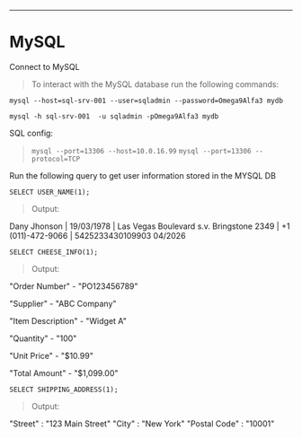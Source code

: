 



---
# MySQL

Connect to MySQL

> To interact with the MySQL database run the following commands:


`mysql --host=sql-srv-001 --user=sqladmin --password=Omega9Alfa3 mydb`

`mysql -h sql-srv-001  -u sqladmin -pOmega9Alfa3 mydb`


SQL config:

> `mysql --port=13306 --host=10.0.16.99`
> `mysql --port=13306 --protocol=TCP`

Run the following query to get user information stored in the MYSQL DB 


`SELECT USER_NAME(1);`

> Output:

Dany Jhonson | 19/03/1978 | Las Vegas Boulevard s.v. Bringstone 2349 | +1 (011)-472-9066 | 5425233430109903	04/2026



`SELECT CHEESE_INFO(1);`

> Output:

"Order Number" -  "PO123456789"

"Supplier" -  "ABC Company"

"Item Description" -  "Widget A"

"Quantity" -  "100"

"Unit Price" -  "$10.99"

"Total Amount" -  "$1,099.00"




`SELECT SHIPPING_ADDRESS(1);`

> Output:


 "Street" : "123 Main Street"
 "City" : "New York"
 "Postal Code" : "10001"